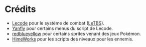 # Crédits
* [Lecode](https://github.com/LecodeMV) pour le système de combat ([LeTBS](https://github.com/LecodeMV/leTBS)).
* [Yanfly](http://www.yanfly.moe/wiki/Main_Page) pour certains menus du script de Lecode.
* [redblueyellow](https://www.spriters-resource.com/submitter/redblueyellow/) pour certains sprites venant des jeux Pokémon.
* [HimeWorks](http://himeworks.com/mv-plugins/) pour les scripts des niveaux pour les ennemis.
